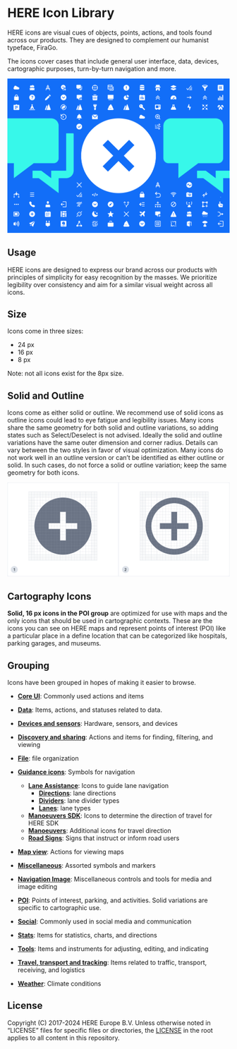 # HERE Icon Library

HERE icons are visual cues of objects, points, actions, and tools found across our products. They are designed to complement our humanist typeface, FiraGo. 
 
The icons cover cases that include general user interface, data, devices, cartographic purposes, turn-by-turn navigation and more.

![icons_overview](images/overview.svg)

## Usage

HERE icons are designed to express our brand across our products with principles of simplicity for easy recognition by the masses. We prioritize legibility over consistency and aim for a similar visual weight across all icons.  

## Size

Icons come in three sizes: 
- 24 px 
- 16 px
- 8 px

Note: not all icons exist for the 8px size.  

## Solid and Outline

Icons come as either solid or outline. We recommend use of solid icons as outline icons could lead to eye fatigue and legibility issues.
Many icons share the same geometry for both solid and outline variations, so adding states such as Select/Deselect is not advised. 
Ideally the solid and outline variations have the same outer dimension and corner radius. Details can vary between the two styles in favor of visual optimization. Many icons do not work well in an outline version or can’t be identified as either outline or solid. In such cases, do not force a solid or outline variation; keep the same geometry for both icons.  

![Solid or outline](images/solid_outline.svg)

## Cartography Icons 
**Solid, 16 px icons in the POI group** are optimized for use with maps and the only icons that should be used in cartographic contexts. These are the icons you can see on HERE maps and represent points of interest (POI) like a particular place in a define location that can be categorized like hospitals, parking garages, and museums.  

## Grouping 
Icons have been grouped in hopes of making it easier to browse.  
 
- **[Core UI](icons/core-ui)**: Commonly used actions and items 
 
- **[Data](icons/data)**: Items, actions, and statuses related to data.  
 
- **[Devices and sensors](icons/devices-sensors)**: Hardware, sensors, and devices 
 
- **[Discovery and sharing](icons/discovery-sharing)**: Actions and items for finding, filtering, and viewing 

- **[File](icons/file)**:  file organization
 
- **[Guidance icons](icons/guidance-tools)**: Symbols for navigation
    - **[Lane Assistance](icons/guidance-icons/lane-assistance)**: Icons to guide lane navigation
        - **[Directions](icons/guidance-icons/lane-assistance/directions)**: lane directions
        - **[Dividers](icons/guidance-icons/lane-assistance/dividers)**: lane divider types
        - **[Lanes](icons/guidance-icons/lane-assistance/lanes)**: lane types
    - **[Manoeuvers SDK](icons/guidance-icons/manoeuvers-sdk)**:  Icons to determine the direction of travel for HERE SDK
    - **[Manoeuvers](icons/guidance-icons/manoeuvers)**:  Additional icons for travel direction
    - **[Road Signs](icons/guidance-icons/road-signs)**: Signs that instruct or inform road users
 
- **[Map view](icons/map-view)**: Actions for viewing maps 
 
- **[Miscellaneous](icons/misc)**: Assorted symbols and markers  
 
- **[Navigation Image](icons/navigation-image)**: Miscellaneous controls and tools for media and image editing 
 
- **[POI](icons/poi)**: Points of interest, parking, and activities. Solid variations are specific to cartographic use. 
 
- **[Social](icons/social)**: Commonly used in social media and communication 
 
- **[Stats](icons/stats)**: Items for statistics, charts, and directions 
 
- **[Tools](icons/tools)**: Items and instruments for adjusting, editing, and indicating  
 
- **[Travel, transport and tracking](travel-transport-tracking)**: Items related to traffic, transport, receiving, and logistics 
 
- **[Weather](icons/weather)**: Climate conditions

## License 

Copyright (C) 2017-2024 HERE Europe B.V. 
Unless otherwise noted in “LICENSE” files for specific files or directories, the [LICENSE](LICENSE) in the root applies to all content in this repository. 
